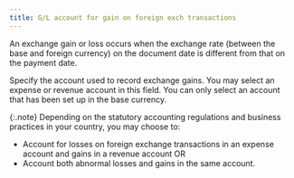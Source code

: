 ```yaml
---
title: G/L account for gain on foreign exch transactions
---
```



An exchange gain or loss occurs when the exchange rate (between the  base and foreign currency) on the document date is different from that  on the payment date.


Specify the account used to record exchange gains. You may select an  expense or revenue account in this field. You can only select an account  that has been set up in the base currency.


{:.note}
Depending on the statutory accounting regulations and business practices  in your country, you may choose to:

- Account for  losses on foreign exchange transactions in an expense account and gains  in a revenue account OR
- Account both  abnormal losses and gains in the same account.
